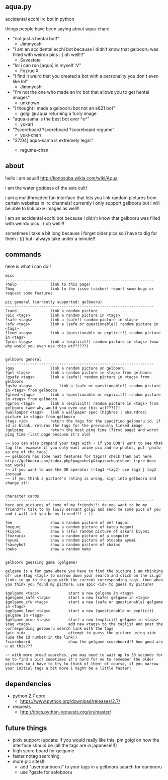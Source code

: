 aqua.py
-----------------------
accidental ecchi irc bot in python

things people have been saying about aqua-chan:
- "not just a hentai bot!" 
	- Jimmyoshi
- "i am an accidental ecchi bot because i didn't know that gelbooru was filled with weirdo pics : ( oh well!!!" 
	- Savestate
- "lol i can run [aqua] in myself :V" 
	- FozruciX
- "I find it weird that you created a bot with a personality you don't even like lol"
	- Jimmyoshi
- "i'm not the one who made an irc bot that allows you to get hentai images"
	- unknown
- "i thought i made a gelbooru bot not an e621 bot"
	- golgi @ aqua returning a furry image
- "aqua-sama is the best bot ever ^o^"
	- yukari
- "?scoreboard ?scoreboard ?scoreboard regume"
	- yuki-chan
- "37:04] <yukari> aqua-sama is extremely legal."
	- regume-chan


about
-----------------------
hello i am aqua!! http://konosuba.wikia.com/wiki/Aqua

i am the water goddess of the axis cult!

i am a multithreaded fun interface that lets you link random pictures from certain websites in irc channels! currently i only support gelbooru but i will be able to link pixiv images as well!!

i am an accidental ecchi bot because i didn't know that gelbooru was filled with weirdo pics : ( oh well!!!

sometimes i take a bit long because i forget older pics so i have to dig for them : ((( but i always take under a minute!!

commands
-----------------------
here is what i can do!!

	misc
	------------------------------------------------------------------
	?help				link to this page!
	?bug				link to the issue tracker! report some bugs or request some features

	pic general (currently supported: gelbooru)
	------------------------------------------------------------------
	?rand				link a random picture	
	?pic <tags> 		link a random picture in <tags>
	?safe <tags>		link a (safe!) random picture in <tags>
	?sfw <tags>			link a (safe or questionable!) random picture in <tags>
	?lewd <tags>		link a (questionable or explicit!) random picture in <tags>
	?pron <tags>		link a (explicit!) random picture in <tags> (wow why would you even use this wtf?????)
			
			
	gelbooru general
	------------------------------------------------------------------
	?gay 				link a random picture on gelbooru
	?gel <tags> 		link a random picture in <tags> from gelbooru
	?gsafe <tags>		link a (safe!) random picture in <tags> from gelbooru
	?gsfw <tags>			link a (safe or questionable!) random picture in <tags> from gelbooru
	?glewd <tags>		link a (questionable or explicit!) random picture in <tags> from gelbooru
	?gpron <tags>		link a (explicit!) random picture in <tags> from gelbooru (wow why would you even use this wtf?????)
	?wallpaper <tags>	link a wallpaper spec (highres | absurdres) picture in <tags> from gelbooru
	?tags <id>			return the tags for the specified gelbooru id. if id is blank, returns the tags for the previously linked image
	?gelping			return the best ping time (first page) and worst ping time (last page because it's old) 
	
	~~ you can also prepend your tags with - if you DON'T want to see that tag (for example if you only want anime pix and no photos, put -photo as one of the tags)
	~~ gelbooru has some neat features for tags!! check them out here http://gelbooru.com/index.php?page=help&topic=cheatsheet (~pre does not work)
	~~ if you want to use the OR operator (~tag1 ~tag2) use tag1 | tag2 instead
	~~ if you think a picture's rating is wrong, sign into gelbooru and change it!!
	
	
	character cards
	------------------------------------------------------------------
	here are pictures of some of my friends!!! do you want to be my friend??? talk to my lowly servant golgi and send me some pics of you and i will let you be my friend!!! : ))
	
	?me					show a random picture of me! (aqua)
	?megumi				show a random picture of katou megumi
	?kiyomi				show a (sfw) random picture of sakura kiyomi
	?fozrucix			show a random picture of a computer
	?ayumi				show a random picture of otosaka ayumi
	?saveybot			show a random picture of chains
	?neko				show a random neko
	
	
	gelbooru guessing game (gelgame)
	------------------------------------------------------------------
	gelgame is a fun game where you have to find the picture i am thinking of! use $tag <tags> to narrow down your search and click on the is.gd links to go to the page with the current corresponding tags. then when you think you found my picture, use $pic <id> to guess my picture!
	
	$gelgame <tags>				start a new gelgame in <tags>
	$gelgame_safe <tags>		start a new (safe) gelgame in <tags>
	$gelgame_sfw <tags>			start a new (safe or questionable) gelgame in <tags>
	$gelgame_lewd <tags>		start a new (questionable or explicit) gelgame in <tags>
	$gelgame_pron <tags>		start a new (explicit) gelgame in <tags>
	$tag <tags>					add new <tags> to the taglist and post the corresponding gelbooru search link with the tags
	$pic <id>					attempt to guess the picture using <id> (use the id number in the link!)
	?scoreboard					show the gelgame scoreboard!! how good are u at this???
	
	~~ with more broad searches, you may need to wait up to 30 seconds for me to find a pic! sometimes it's hard for me to remember the older pictures so i have to try to think of them! of course, if you narrow your initial tags a bit more i might be a little faster!
	
	
dependencies
------------------
- python 2.7 core
	- https://www.python.org/download/releases/2.7/
- requests 
	- http://docs.python-requests.org/en/master/

	
future things
------------------
- pixiv support (update: if you would really like this, pm golgi on how the interface should be (all the tags are in japanese!!))
- high score board for gelgame
- faster notag searching
- more pic sites!!!
	- add "user:danbooru" to your tags in a gelbooru search for danbooru	
	- use ?gsafe for safebooru